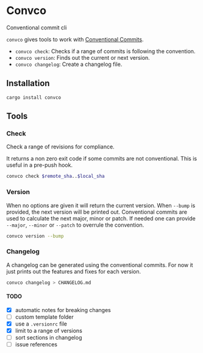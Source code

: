 # Convco

Conventional commit cli

`convco` gives tools to work with [Conventional Commits](https://www.conventionalcommits.org/). 

- `convco check`: Checks if a range of commits is following the convention.
- `convco version`: Finds out the current or next version.
- `convco changelog`: Create a changelog file.

## Installation

`cargo install convco`

## Tools

### Check

Check a range of revisions for compliance.

It returns a non zero exit code if some commits are not conventional.
This is useful in a pre-push hook.

```sh
convco check $remote_sha..$local_sha
```

### Version

When no options are given it will return the current version.
When `--bump` is provided, the next version will be printed out.
Conventional commits are used to calculate the next major, minor or patch.
If needed one can provide `--major`, `--minor` or `--patch` to overrule the convention.

```sh
convco version --bump
```

### Changelog

A changelog can be generated using the conventional commits.
For now it just prints out the features and fixes for each version.

```sh
convco changelog > CHANGELOG.md
```

#### TODO

- [x] automatic notes for breaking changes
- [ ] custom template folder
- [x] use a `.versionrc` file
- [x] limit to a range of versions
- [ ] sort sections in changelog
- [ ] issue references